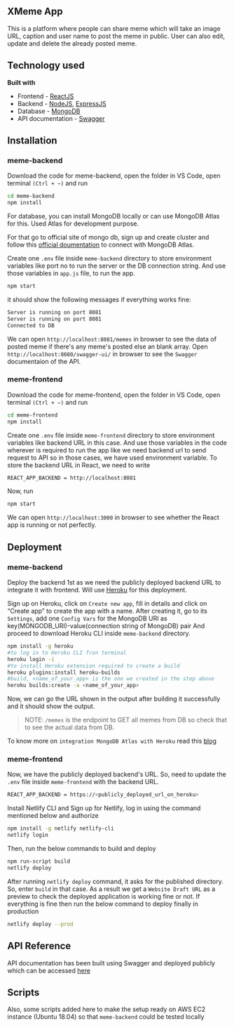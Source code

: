 ## XMeme App

This is a platform where people can share meme which will take an image URL, caption and user name to post the meme in public. User can also edit, update and delete the already posted meme.

## Technology used

<b>Built with</b>

- Frontend - [ReactJS](https://reactjs.org/)
- Backend - [NodeJS](https://nodejs.org/en/), [ExpressJS](https://expressjs.com/)
- Database - [MongoDB](https://www.mongodb.com/)
- API documentation - [Swagger](https://swagger.io/)

## Installation

### meme-backend

Download the code for meme-backend, open the folder in VS Code, open terminal `(Ctrl + ~)` and run

```bash
cd meme-backend
npm install
```

For database, you can install MongoDB locally or can use MongoDB Atlas for this. Used Atlas for development purpose.

For that go to official site of mongo db, sign up and create cluster and follow this [official doumentation](https://docs.atlas.mongodb.com/getting-started/) to connect with MongoDB Atlas.

Create one `.env` file inside `meme-backend` directory to store environment variables like port no to run the server or the DB connection string. And use those variables in `app.js` file, to run the app.

```bash
npm start
```

it should show the following messages if everything works fine:

```bash
Server is running on port 8081
Server is running on port 8081
Connected to DB
```

We can open `http://localhost:8081/memes` in browser to see the data of posted meme if there's any meme's posted else an blank array. Open `http://localhost:8080/swagger-ui/` in browser to see the `Swagger` documentaion of the API.

### meme-frontend

Download the code for meme-frontend, open the folder in VS Code, open terminal `(Ctrl + ~)` and run

```bash
cd meme-frontend
npm install
```

Create one `.env` file inside `meme-frontend` directory to store environment variables like backend URL in this case. And use those variables in the code wherever is required to run the app like we need backend url to send request to API so in those cases, we have used environment variable. To store the backend URL in React, we need to write

```bash
REACT_APP_BACKEND = http://localhost:8081
```

Now, run

```bash
npm start
```

We can open `http://localhost:3000` in browser to see whether the React app is running or not perfectly.

## Deployment

### meme-backend

Deploy the backend 1st as we need the publicly deployed backend URL to integrate it with frontend. Will use [Heroku](https://www.heroku.com/) for this deployment.

Sign up on Heroku, click on `Create new app`, fill in details and click on “Create app” to create the app with a name. After creating it, go to its `Settings`, add one `Config Vars` for the MongoDB URI as key(MONGODB_URI)-value(connection string of MongoDB) pair And proceed to download Heroku CLI inside `meme-backend` directory.

```bash
npm install -g heroku
#to log in to Heroku CLI fron terminal
heroku login -i
#to install Heroku extension required to create a build
heroku plugins:install heroku-builds
#build, <name_of_your_app> is the one we created in the step above
heroku builds:create -a <name_of_your_app>
```

Now, we can go the URL shown in the output after building it successfully and it should show the output.

> NOTE: `/memes` is the endpoint to GET all memes from DB so check that to see the actual data from DB.

To know more on `integration MongoDB Atlas with Heroku` read this [blog](https://developer.mongodb.com/how-to/use-atlas-on-heroku/)

### meme-frontend

Now, we have the publicly deployed backend's URL. So, need to update the `.env` file inside `meme-frontend` with the backend URL.

```bash
REACT_APP_BACKEND = https://<publicly_deployed_url_on_heroku>
```

Install Netlify CLI and Sign up for Netlify, log in using the command mentioned below and authorize

```bash
npm install -g netlify netlify-cli
netlify login
```

Then, run the below commands to build and deploy

```bash
npm run-script build
netlify deploy
```

After running `netlify deploy` command, it asks for the published directory. So, enter `build` in that case. As a result we get a `Website Draft URL` as a preview to check the deployed application is working fine or not. If everything is fine then run the below command to deploy finally in production

```bash
netlify deploy --prod
```

## API Reference

API documentation has been built using Swagger and deployed publicly which can be accessed [here](https://share-meme-backend.herokuapp.com/swagger-ui/)

## Scripts

Also, some scripts added here to make the setup ready on AWS EC2 instance (Ubuntu 18.04) so that `meme-backend` could be tested locally
